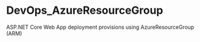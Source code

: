 # DevOps_AzureResourceGroup
ASP.NET Core Web App deployment provisions using AzureResourceGroup (ARM)
